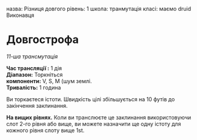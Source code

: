назва: Різниця довгого рівень: 1 школа: транмутація класі: маємо druid Виконавця

# Довгострофа
_11-ша трансмутація_

**Час трансляції :** 1 дія    
**Діапазон:** Торкніться    
**компоненти:** V, S, М (шум землі.    
**Тривалість:** 1 година

Ви торкаєтеся істоти. Швидкість цілі збільшується на 10 футів до закінчення заклинання.

**На вищих рівнях.** Коли ви транслюєте це заклинання використовуючи слот 2-го рівня або вище, ви можете назначити ще одну істоту для кожного рівня слоту вище 1st.